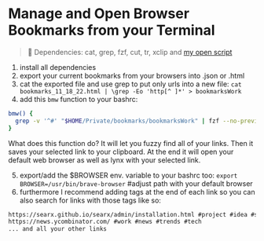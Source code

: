 # Manage and Open Browser Bookmarks from your Terminal

> 🧐 Dependencies: cat, grep, fzf, cut, tr, xclip and [my open script]

1. install all dependencies
2. export your current bookmarks from your browsers into .json or .html
3. cat the exported file and use grep to put only urls into a new file: `cat bookmarks_11_18_22.html | \grep -Eo 'http[^ ]*' > bookmarksWork`
4. add this `bmw` function to your bashrc:

```bash
bmw() {
  grep -v '^#' "$HOME/Private/bookmarks/bookmarksWork" | fzf --no-preview | cut -d' ' -f1 | tr -d '\n' | xclip -sel clipboard && open $(xclip -o -sel clip)
}
```

What does this function do? It will let you fuzzy find all of your links. Then it saves your selected link  to your clipboard. At the end it will open your default web browser as well as lynx with your selected link.

5. export/add the \$BROWSER env. variable to your bashrc too: `export BROWSER=/usr/bin/brave-browser`  \#adjust path with your default browser
6. furthermore I recommend adding tags at the end of each link so you can also search for links with those tags like so:

```markdown
https://searx.github.io/searx/admin/installation.html #project #idea #search #searchEngine
https://news.ycombinator.com/ #work #news #trends #tech
... and all your other links
```


[my open script]: <https://raw.githubusercontent.com/SimonWoodtli/dotfiles/main/scripts/open>


